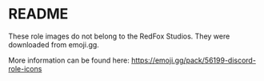 # README

These role images do not belong to the RedFox Studios. They were downloaded from emoji.gg.

More information can be found here:
https://emoji.gg/pack/56199-discord-role-icons
